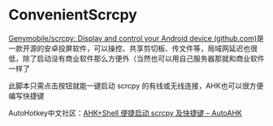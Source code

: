 # ConvenientScrcpy
[Genymobile/scrcpy: Display and control your Android device (github.com)](https://github.com/Genymobile/scrcpy)是一款开源的安卓投屏软件，可以操控、共享剪切板、传文件等，局域网延迟也很低，除了启动没有商业软件那么方便外（当然也可以用自己服务器那就和商业软件一样了

此脚本只需点击按钮就能一键启动 scrcpy 的有线或无线连接，AHK也可以很方便编写快捷键

AutoHotkey中文社区：[AHK+Shell 便捷启动 scrcpy 及快捷键 – AutoAHK](https://www.autoahk.com/?p=39692?viewtoken=9b6ee5707d1e9f562c6244063e226d4b)
